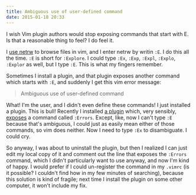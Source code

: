 ```yaml
---
title: Ambiguous use of user-defined command
date: 2015-01-18 20:33
---
```


I wish Vim plugin authors would stop exposing commands that start with E. Is
that a reasonable thing to feel? I do feel it.

I [use netrw][0] to browse files in vim, and I enter netrw by writin `:E`. I do
this all the time. `:E` is short for `:Explore`. I could type `:Ex`, `:Exp`,
`:Expl`, `:Explo`, `:Explor` as well, but I type `:E`. This is what my fingers
remember.

[0]: http://www.hardscrabble.net/2015/a-cleaner-file-browsing-interface-for-vim/

Sometimes I install a plugin, and that plugin exposes another command which
starts with `:E`, and suddenly I get this vim error message:

> Ambiguous use of user-defined command

What! I'm the user, and I didn't even define these commands! I just installed a
plugin. This is bull! Recently I installed [a plugin][1] which, very sensibly,
[exposes][2] a command called `:Errors`. Except, like, now I can't type `:E`
because that's ambiguous, I could just as easily mean either of those commands,
so vim does neither. Now I need to type `:Ex` to disambiguate. I could cry.

[1]: https://github.com/scrooloose/syntastic
[2]: https://github.com/scrooloose/syntastic/blob/2073cee050d3df2ed963d00ac433bb94218d66af/plugin/syntastic.vim#L179

So anyway, I was about to uninstall the plugin, but then I realized I can just
edit my local copy of it and comment out the line that exposes the `:Errors`
command, which I didn't particularly want to use anyway, and now I'm kind of
happy. I would prefer if I could un-register the command in my `.vimrc` (is it
possible?  I couldn't find how in my few minutes of searching), because this
solution is kind of fragile; next time I install the plugin on some other
computer, it won't include my fix.

